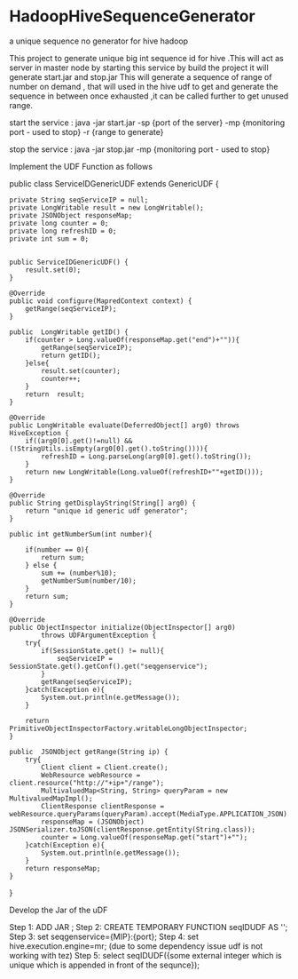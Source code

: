 # HadoopHiveSequenceGenerator
a unique sequence no generator for hive hadoop

This project to generate unique big int sequence id for hive .This will act as server in master node by starting this service
by 
build the project it will generate start.jar and stop.jar
This will generate a sequence of range of number on demand , that will used in the hive udf to get and generate the sequence in between once exhausted ,it can be called further to get unused range.

start the service :  java -jar start.jar  -sp {port of the server} -mp {monitoring port - used to stop} -r {range to generate}

stop the service : java -jar stop.jar  -mp {monitoring port - used to stop}


Implement the UDF Function as follows


public class ServiceIDGenericUDF extends GenericUDF {

	private String seqServiceIP = null;
	private LongWritable result = new LongWritable();
	private JSONObject responseMap;
	private long counter = 0;
	private long refreshID = 0;
	private int sum = 0;


	public ServiceIDGenericUDF() {
		result.set(0);
	}

	@Override
	public void configure(MapredContext context) {
		getRange(seqServiceIP);
	}

	public  LongWritable getID() {	
		if(counter > Long.valueOf(responseMap.get("end")+"")){
			getRange(seqServiceIP);
			return getID();
		}else{	
			result.set(counter);
			counter++;
		}
		return  result;
	}

	@Override
	public LongWritable evaluate(DeferredObject[] arg0) throws HiveException {
		if((arg0[0].get()!=null) && (!StringUtils.isEmpty(arg0[0].get().toString()))){
			refreshID = Long.parseLong(arg0[0].get().toString());
		}
		return new LongWritable(Long.valueOf(refreshID+""+getID()));
	}

	@Override
	public String getDisplayString(String[] arg0) {
		return "unique id generic udf generator";
	}

	public int getNumberSum(int number){

		if(number == 0){
			return sum;
		} else {
			sum += (number%10);
			getNumberSum(number/10);
		}
		return sum;
	}

	@Override
	public ObjectInspector initialize(ObjectInspector[] arg0)
			throws UDFArgumentException {
		try{
			if(SessionState.get() != null){	
				seqServiceIP = SessionState.get().getConf().get("seqgenservice");	
			}
			getRange(seqServiceIP);
		}catch(Exception e){
			System.out.println(e.getMessage());
		}

		return PrimitiveObjectInspectorFactory.writableLongObjectInspector;
	}

	public  JSONObject getRange(String ip) {
		try{
			Client client = Client.create();
			WebResource webResource = client.resource("http://"+ip+"/range");
			MultivaluedMap<String, String> queryParam = new MultivaluedMapImpl();
			ClientResponse clientResponse = webResource.queryParams(queryParam).accept(MediaType.APPLICATION_JSON).get(ClientResponse.class);
			responseMap = (JSONObject) JSONSerializer.toJSON(clientResponse.getEntity(String.class));
			counter = Long.valueOf(responseMap.get("start")+"");
		}catch(Exception e){
			System.out.println(e.getMessage());
		}
		return responseMap;
	}	
}


Develop the Jar of the uDF

Step 1: ADD JAR <jar file>;
Step 2: CREATE TEMPORARY FUNCTION seqIDUDF AS '<class name in the udf>';
Step 3: set seqgenservice={MIP}:{port};
Step 4: set hive.execution.engine=mr; (due to some dependency issue udf is not working with tez)
Step 5: select seqIDUDF({some external integer which is unique which is appended in front of the sequnce});
